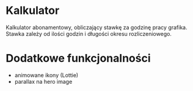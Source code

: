 # Kalkulator

Kalkulator abonamentowy, obliczający stawkę za godzinę pracy grafika. Stawka zależy od ilości godzin i długości okresu rozliczeniowego.

# Dodatkowe funkcjonalności

- animowane ikony (Lottie)
- parallax na hero image


